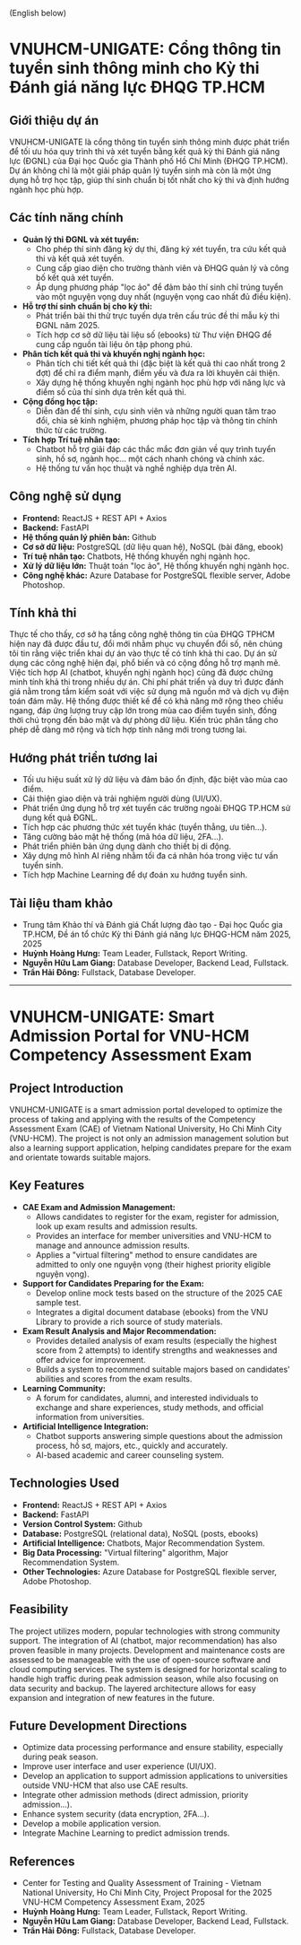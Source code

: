 (English below)
# VNUHCM-UNIGATE: Cổng thông tin tuyển sinh thông minh cho Kỳ thi Đánh giá năng lực ĐHQG TP.HCM

## Giới thiệu dự án

VNUHCM-UNIGATE là cổng thông tin tuyển sinh thông minh được phát triển để tối ưu hóa quy trình thi và xét tuyển bằng kết quả kỳ thi Đánh giá năng lực (ĐGNL) của Đại học Quốc gia Thành phố Hồ Chí Minh (ĐHQG TP.HCM). Dự án không chỉ là một giải pháp quản lý tuyển sinh mà còn là một ứng dụng hỗ trợ học tập, giúp thí sinh chuẩn bị tốt nhất cho kỳ thi và định hướng ngành học phù hợp.

## Các tính năng chính

* **Quản lý thi ĐGNL và xét tuyển:**
    * Cho phép thí sinh đăng ký dự thi, đăng ký xét tuyển, tra cứu kết quả thi và kết quả xét tuyển.
    * Cung cấp giao diện cho trường thành viên và ĐHQG quản lý và công bố kết quả xét tuyển.
    * Áp dụng phương pháp "lọc ảo" để đảm bảo thí sinh chỉ trúng tuyển vào một nguyện vọng duy nhất (nguyện vọng cao nhất đủ điều kiện).
* **Hỗ trợ thí sinh chuẩn bị cho kỳ thi:**
    * Phát triển bài thi thử trực tuyến dựa trên cấu trúc đề thi mẫu kỳ thi ĐGNL năm 2025.
    * Tích hợp cơ sở dữ liệu tài liệu số (ebooks) từ Thư viện ĐHQG để cung cấp nguồn tài liệu ôn tập phong phú.
* **Phân tích kết quả thi và khuyến nghị ngành học:**
    * Phân tích chi tiết kết quả thi (đặc biệt là kết quả thi cao nhất trong 2 đợt) để chỉ ra điểm mạnh, điểm yếu và đưa ra lời khuyên cải thiện.
    * Xây dựng hệ thống khuyến nghị ngành học phù hợp với năng lực và điểm số của thí sinh dựa trên kết quả thi.
* **Cộng đồng học tập:**
    * Diễn đàn để thí sinh, cựu sinh viên và những người quan tâm trao đổi, chia sẻ kinh nghiệm, phương pháp học tập và thông tin chính thức từ các trường.
* **Tích hợp Trí tuệ nhân tạo:**
    * Chatbot hỗ trợ giải đáp các thắc mắc đơn giản về quy trình tuyển sinh, hồ sơ, ngành học... một cách nhanh chóng và chính xác.
    * Hệ thống tư vấn học thuật và nghề nghiệp dựa trên AI.

## Công nghệ sử dụng

* **Frontend:** ReactJS + REST API + Axios
* **Backend:** FastAPI
* **Hệ thống quản lý phiên bản:** Github
* **Cơ sở dữ liệu:** PostgreSQL (dữ liệu quan hệ), NoSQL (bài đăng, ebook)
* **Trí tuệ nhân tạo:** Chatbots, Hệ thống khuyến nghị ngành học.
* **Xử lý dữ liệu lớn:** Thuật toán "lọc ảo", Hệ thống khuyến nghị ngành học.
* **Công nghệ khác:** Azure Database for PostgreSQL flexible server, Adobe Photoshop.

## Tính khả thi

Thực tế cho thấy, cơ sở hạ tầng công nghệ thông tin của ĐHQG TPHCM hiện nay đã được đầu tư, đổi mới nhằm phục vụ chuyển đổi số, nên chúng tôi tin rằng việc triển khai dự án vào thực tế có tính khả thi cao. Dự án sử dụng các công nghệ hiện đại, phổ biến và có cộng đồng hỗ trợ mạnh mẽ. Việc tích hợp AI (chatbot, khuyến nghị ngành học) cũng đã được chứng minh tính khả thi trong nhiều dự án. Chi phí phát triển và duy trì được đánh giá nằm trong tầm kiểm soát với việc sử dụng mã nguồn mở và dịch vụ điện toán đám mây. Hệ thống được thiết kế để có khả năng mở rộng theo chiều ngang, đáp ứng lượng truy cập lớn trong mùa cao điểm tuyển sinh, đồng thời chú trọng đến bảo mật và dự phòng dữ liệu. Kiến trúc phân tầng cho phép dễ dàng mở rộng và tích hợp tính năng mới trong tương lai.


## Hướng phát triển tương lai

* Tối ưu hiệu suất xử lý dữ liệu và đảm bảo ổn định, đặc biệt vào mùa cao điểm.
* Cải thiện giao diện và trải nghiệm người dùng (UI/UX).
* Phát triển ứng dụng hỗ trợ xét tuyển các trường ngoài ĐHQG TP.HCM sử dụng kết quả ĐGNL.
* Tích hợp các phương thức xét tuyển khác (tuyển thẳng, ưu tiên...).
* Tăng cường bảo mật hệ thống (mã hóa dữ liệu, 2FA...).
* Phát triển phiên bản ứng dụng dành cho thiết bị di động.
* Xây dựng mô hình AI riêng nhằm tối đa cá nhân hóa trong việc tư vấn tuyển sinh.
* Tích hợp Machine Learning để dự đoán xu hướng tuyển sinh.

## Tài liệu tham khảo

* Trung tâm Khảo thí và Đánh giá Chất lượng đào tạo - Đại học Quốc gia TP.HCM, Đề án tổ chức Kỳ thi Đánh giá năng lực ĐHQG-HCM năm 2025, 2025
* **Huỳnh Hoàng Hưng:** Team Leader, Fullstack, Report Writing.
* **Nguyễn Hữu Lam Giang:** Database Developer, Backend Lead, Fullstack.
* **Trần Hải Đông:** Fullstack, Database Developer.
---

# VNUHCM-UNIGATE: Smart Admission Portal for VNU-HCM Competency Assessment Exam

## Project Introduction

VNUHCM-UNIGATE is a smart admission portal developed to optimize the process of taking and applying with the results of the Competency Assessment Exam (CAE) of Vietnam National University, Ho Chi Minh City (VNU-HCM). The project is not only an admission management solution but also a learning support application, helping candidates prepare for the exam and orientate towards suitable majors.

## Key Features

* **CAE Exam and Admission Management:**
    * Allows candidates to register for the exam, register for admission, look up exam results and admission results.
    * Provides an interface for member universities and VNU-HCM to manage and announce admission results.
    * Applies a "virtual filtering" method to ensure candidates are admitted to only one nguyện vọng (their highest priority eligible nguyện vọng).
* **Support for Candidates Preparing for the Exam:**
    * Develop online mock tests based on the structure of the 2025 CAE sample test.
    * Integrates a digital document database (ebooks) from the VNU Library to provide a rich source of study materials.
* **Exam Result Analysis and Major Recommendation:**
    * Provides detailed analysis of exam results (especially the highest score from 2 attempts) to identify strengths and weaknesses and offer advice for improvement.
    * Builds a system to recommend suitable majors based on candidates' abilities and scores from the exam results.
* **Learning Community:**
    * A forum for candidates, alumni, and interested individuals to exchange and share experiences, study methods, and official information from universities.
* **Artificial Intelligence Integration:**
    * Chatbot supports answering simple questions about the admission process, hồ sơ, majors, etc., quickly and accurately.
    * AI-based academic and career counseling system.

## Technologies Used

* **Frontend:** ReactJS + REST API + Axios
* **Backend:** FastAPI
* **Version Control System:** Github
* **Database:** PostgreSQL (relational data), NoSQL (posts, ebooks)
* **Artificial Intelligence:** Chatbots, Major Recommendation System.
* **Big Data Processing:** "Virtual filtering" algorithm, Major Recommendation System.
* **Other Technologies:** Azure Database for PostgreSQL flexible server, Adobe Photoshop.

## Feasibility

The project utilizes modern, popular technologies with strong community support. The integration of AI (chatbot, major recommendation) has also proven feasible in many projects. Development and maintenance costs are assessed to be manageable with the use of open-source software and cloud computing services. The system is designed for horizontal scaling to handle high traffic during peak admission season, while also focusing on data security and backup. The layered architecture allows for easy expansion and integration of new features in the future.

## Future Development Directions

* Optimize data processing performance and ensure stability, especially during peak season.
* Improve user interface and user experience (UI/UX).
* Develop an application to support admission applications to universities outside VNU-HCM that also use CAE results.
* Integrate other admission methods (direct admission, priority admission...).
* Enhance system security (data encryption, 2FA...).
* Develop a mobile application version.
* Integrate Machine Learning to predict admission trends.

## References

* Center for Testing and Quality Assessment of Training - Vietnam National University, Ho Chi Minh City, Project Proposal for the 2025 VNU-HCM Competency Assessment Exam, 2025
* **Huỳnh Hoàng Hưng:** Team Leader, Fullstack, Report Writing.
* **Nguyễn Hữu Lam Giang:** Database Developer, Backend Lead, Fullstack.
* **Trần Hải Đông:** Fullstack, Database Developer.
